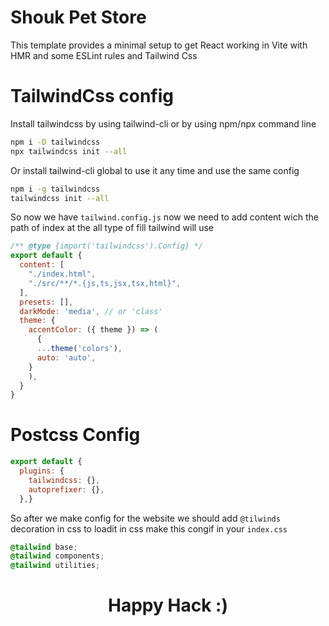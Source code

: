 # Shouk Pet Store

This template provides a minimal setup to get React working in Vite with HMR and some ESLint rules and Tailwind Css

# TailwindCss config

Install tailwindcss by using tailwind-cli or by using npm/npx command line

```bash
npm i -D tailwindcss
npx tailwindcss init --all
```
Or install tailwind-cli global to use it any time and use the same config
```bash
npm i -g tailwindcss
tailwindcss init --all
```
So now we have `tailwind.config.js` now we need to add content wich the path of index at the all type of fill tailwind will use

```js
/** @type {import('tailwindcss').Config} */
export default {
  content: [ 
    "./index.html",
    "./src/**/*.{js,ts,jsx,tsx,html}",
  ],
  presets: [],
  darkMode: 'media', // or 'class'
  theme: {
    accentColor: ({ theme }) => (
      {
      ...theme('colors'),
      auto: 'auto',
    }
    ),
  }  
}
```

# Postcss Config

```js
export default {
  plugins: {
    tailwindcss: {},
    autoprefixer: {},
  },}
```

So after we make config for the website we should add `@tilwinds` decoration in css to loadit in css make this congif in your `index.css`

```css
@tailwind base;
@tailwind components;
@tailwind utilities;
```
<center><h1>Happy Hack :) </h1></center>